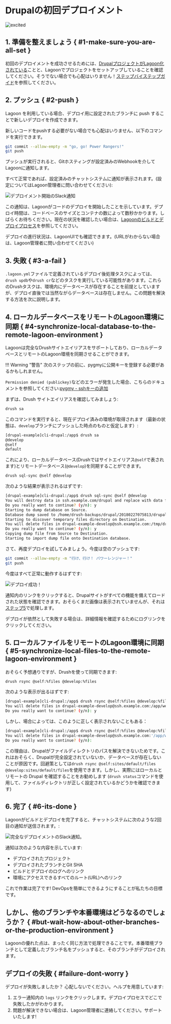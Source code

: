 # Drupalの初回デプロイメント

![excited](https://i.giphy.com/media/7kVRZwYRwF1ok/giphy-downsized.gif)

## 1. 準備を整えましょう { #1-make-sure-you-are-all-set }

初回のデプロイメントを成功させるためには、[DrupalプロジェクトがLagoon化されている](../../using-lagoon-the-basics/setup-project.md)ことと、Lagoonでプロジェクトをセットアップしていることを確認してください。そうでない場合でも心配はいりません！[ステップバイステップガイド](./step-by-step-getting-drupal-ready-to-run-on-lagoon.md)を参照してください。

## 2. プッシュ { #2-push }

Lagoon を利用している場合、デプロイ用に設定されたブランチに push することで新しいデプロイを作成できます。

新しいコードをpushする必要がない場合でも心配はいりません、以下のコマンドを実行できます。

```bash title="Gitにpush"
git commit --allow-empty -m "go, go! Power Rangers!"
git push
```

プッシュが実行されると、Gitホスティングが設定済みのWebhookを介してLagoonに通知します。

すべて正常であれば、設定済みのチャットシステムに通知が表示されます。(設定についてはLagoon管理者に問い合わせてください):

![デプロイメント開始のSlack通知](../../images/first_deployment_slack_start.jpg)

この通知は、Lagoonがコードのデプロイを開始したことを示しています。デプロイ時間は、コードベースのサイズとコンテナの数によって数秒かかります。しばらくお待ちください。現在の状況を確認したい場合は、[Lagoonのビルドとデプロイプロセス](../../concepts-basics/build-and-deploy-process.md)を参照してください。

デプロイの進行状況は、LagoonUIでも確認できます。(URLがわからない場合は、Lagoon管理者に問い合わせてください)

## 3. 失敗 { #3-a-fail }

`.lagoon.yml`ファイルで定義されているデプロイ後処理タスクによっては、`drush updb`や`drush cr`などのタスクを実行している可能性があります。これらのDrushタスクは、環境内にデータベースが存在することを前提としていますが、デプロイ直後では当然ながらデータベースは存在しません。この問題を解決する方法を次に説明します。

## 4. ローカルデータベースをリモートのLagoon環境に同期 { #4-synchronize-local-database-to-the-remote-lagoon-environment }

Lagoonは完全なDrushサイトエイリアスをサポートしており、ローカルデータベースとリモートのLagoon環境を同期させることができます。

!!! Warning "警告"
    次のステップの前に、pygmyに公開キーを登録する必要があるかもしれません。

`Permission denied (publickey)`などのエラーが発生した場合、こちらのドキュメントを参照してください:[pygmy - sshキーの追加](https://pygmystack.github.io/pygmy/ssh_agent)

まずは、Drush サイトエイリアスを確認してみましょう:

```bash title="サイトエイリアスの取得"
drush sa
```

このコマンドを実行すると、現在デプロイ済みの環境が取得されます（最新の状態は、`develop`ブランチにプッシュした時点のものと仮定します）:

```bash title="返されたサイトエイリアス"
[drupal-example]cli-drupal:/app$ drush sa
@develop
@self
default
```

これにより、ローカルデータベース(Drushではサイトエイリアス`@self`で表されます)とリモートデータベース(`@develop`)を同期することができます。

```bash title="Drush sql-sync"
drush sql-sync @self @develop
```

次のような結果が表示されるはずです:

```bash title="Drush sql-syncの結果"
[drupal-example]cli-drupal:/app$ drush sql-sync @self @develop
You will destroy data in ssh.example.com/drupal and replace with data from drupal.
Do you really want to continue? (y/n): y
Starting to dump database on Source.                                                                              [ok]
Database dump saved to /home/drush-backups/drupal/20180227075813/drupal_20180227_075815.sql.gz               [success]
Starting to discover temporary files directory on Destination.                                                    [ok]
You will delete files in drupal-example-develop@ssh.example.com:/tmp/drupal_20180227_075815.sql.gz and replace with data from /home/drush-backups/drupal/20180227075813/drupal_20180227_075815.sql.gz
Do you really want to continue? (y/n): y
Copying dump file from Source to Destination.                                                                     [ok]
Starting to import dump file onto Destination database.
```

さて、再度デプロイを試してみましょう。今度は空のプッシュです:

```bash title="Git push"
git commit --allow-empty -m "行け、行け！ パワーレンジャー！"
git push
```

今度はすべて正常に動作するはずです:

![デプロイ成功！](../../images/first_deployment_slack_success.jpg)

通知内のリンクをクリックすると、Drupalサイトがすべての機能を備えてロードされた状態を確認できます。おそらくまだ画像は表示されていませんが、それは[ステップ5](#5-synchronize-local-files-to-the-remote-lagoon-environment)で処理します。

デプロイが依然として失敗する場合は、詳細情報を確認するためにログリンクをクリックしてください。

## 5. ローカルファイルをリモートのLagoon環境に同期 { #5-synchronize-local-files-to-the-remote-lagoon-environment }

おそらく予想通りですが、Drushを使って同期できます:

```bash title="Drush rsync"
drush rsync @self:%files @develop:%files
```

次のような表示が出るはずです:

```bash title="Drush rsync results"
[drupal-example]cli-drupal:/app$ drush rsync @self:%files @develop:%files
You will delete files in drupal-example-develop@ssh.example.com:/app/web/sites/default/files and replace with data from /app/web/sites/default/files/
Do you really want to continue? (y/n): y
```

しかし、場合によっては、このように正しく表示されないこともある：

```bash title="Drush rsync results"
[drupal-example]cli-drupal:/app$ drush rsync @self:%files @develop:%files
You will delete files in drupal-example-develop@ssh.example.com:'/app/web/%files' and replace with data from '/app/web/%files'/
Do you really want to continue? (y/n):
```

この理由は、Drupalがファイルディレクトリのパスを解決できないためです。これはおそらく、Drupalが完全設定されていないか、データベースが存在しないことが原因です。回避策としては`drush rsync @self:sites/default/files @develop:sites/default/files`を使用できます。しかし、実際にはローカルとリモートの Drupal を確認することをお勧めします (`drush status`コマンドを使用して、ファイルディレクトリが正しく設定されているかどうかを確認できます)

## 6. 完了 { #6-its-done }

Lagoonがビルドとデプロイを完了すると、チャットシステムに次のような2回目の通知が送信されます。:

![完全なデプロイメントのSlack通知。](../../images/first_deployment_slack_2nd_success.jpg)

通知は次のような内容を示しています:

* デプロイされたプロジェクト
* デプロイされたブランチとGit SHA
* ビルドとデプロイのログへのリンク
* 環境にアクセスできるすべてのルート(URL)へのリンク

これで作業は完了です! DevOpsを簡単にできるようにすることが私たちの目標です。

## しかし、他のブランチや本番環境はどうなるのでしょうか？ { #but-wait-how-about-other-branches-or-the-production-environment }

Lagoonの優れた点は、まったく同じ方法で処理できることです。本番環境ブランチとして定義したブランチ名をプッシュすると、そのブランチがデプロイされます。

## デプロイの失敗 { #failure-dont-worry }

デプロイが失敗しましたか？ 心配しないでください。ヘルプを用意しています:

1. エラー通知内の `logs` リンクをクリックします。デプロイプロセスでどこで失敗したかがわかります。
2. 問題が解決できない場合は、Lagoon管理者に連絡してください。サポートいたします!


